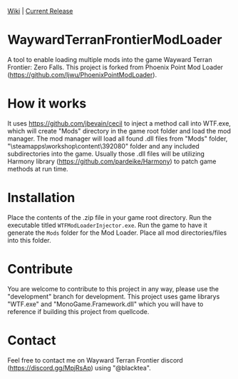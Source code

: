 [Wiki](https://github.com/BlackteaGit/WaywardTerranFrontierModLoader/wiki) | [Current Release](https://github.com/BlackteaGit/WaywardTerranFrontierModLoader/releases)
# WaywardTerranFrontierModLoader

A tool to enable loading multiple mods into the game Wayward Terran Frontier: Zero Falls. This project is forked from Phoenix Point Mod Loader
(https://github.com/Ijwu/PhoenixPointModLoader).

# How it works

It uses https://github.com/jbevain/cecil to inject a method call into WTF.exe, which will create "Mods" directory in the game root folder and load the mod manager.
The mod manager will load all found .dll files from "Mods" folder, "\steamapps\workshop\content\392080" folder and any included subdirectories into the game. Usually those .dll files will be utilizing Harmony library (https://github.com/pardeike/Harmony) to patch game methods at run time.

# Installation

Place the contents of the .zip file in your game root directory. Run the executable titled `WTFModLoaderInjector.exe`.
Run the game to have it generate the `Mods` folder for the Mod Loader. Place all mod directories/files into this folder.

# Contribute

You are welcome to contribute to this project in any way, please use the "development" branch for development.
This project uses game librarys "WTF.exe" and "MonoGame.Framework.dll" which you will have to reference if building this project from quellcode.

# Contact

 Feel free to contact me on Wayward Terran Frontier discord (https://discord.gg/MpjRsAp) using "@blacktea".
